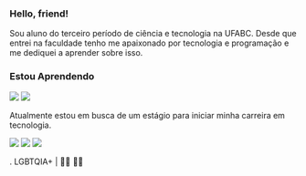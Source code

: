 ### Hello, friend!

Sou aluno do terceiro período de ciência e tecnologia na UFABC. Desde que entrei na faculdade tenho me apaixonado por tecnologia e programação e me dediquei a aprender sobre isso. 

### Estou Aprendendo

<img src="https://cdn.jsdelivr.net/gh/devicons/devicon/icons/python/python-original.svg" />

 <img src="https://cdn.jsdelivr.net/gh/devicons/devicon/icons/csharp/csharp-original.svg" />
                  

 
 Atualmente estou em busca de um estágio para iniciar minha carreira em tecnologia.
 
 
 
 <div>
<a href = "mailto:gusoare_s@outlook.com"><img src="https://img.shields.io/badge/Gmail-D14836?style=for-the-badge&logo=gmail&logoColor=white" target="_blank"></a>
<a href="https://www.linkedin.com/in/seu-usuário-linkedln-aqui](https://www.linkedin.com/in/gustavo-soares-aa00751a3/" target="_blank"><img src="https://img.shields.io/badge/-LinkedIn-%230077B5?style=for-the-badge&logo=linkedin&logoColor=white" target="_blank"></a>  
<a href="https://instagram.com/gusoare.s" target="_blank"><img src="https://img.shields.io/badge/-Instagram-%23E4405F?style=for-the-badge&logo=instagram&logoColor=white" target="_blank"></a>
</div>

 

. LGBTQIA+ | 🏳️‍🌈 ✊🏾
